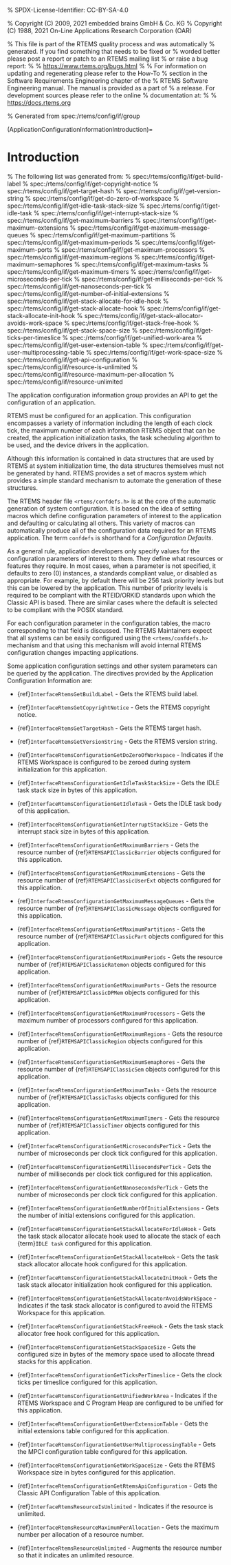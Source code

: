 % SPDX-License-Identifier: CC-BY-SA-4.0

% Copyright (C) 2009, 2021 embedded brains GmbH & Co. KG
% Copyright (C) 1988, 2021 On-Line Applications Research Corporation (OAR)

% This file is part of the RTEMS quality process and was automatically
% generated.  If you find something that needs to be fixed or
% worded better please post a report or patch to an RTEMS mailing list
% or raise a bug report:
%
% https://www.rtems.org/bugs.html
%
% For information on updating and regenerating please refer to the How-To
% section in the Software Requirements Engineering chapter of the
% RTEMS Software Engineering manual.  The manual is provided as a part of
% a release.  For development sources please refer to the online
% documentation at:
%
% https://docs.rtems.org

% Generated from spec:/rtems/config/if/group

(ApplicationConfigurationInformationIntroduction)=

# Introduction

% The following list was generated from:
% spec:/rtems/config/if/get-build-label
% spec:/rtems/config/if/get-copyright-notice
% spec:/rtems/config/if/get-target-hash
% spec:/rtems/config/if/get-version-string
% spec:/rtems/config/if/get-do-zero-of-workspace
% spec:/rtems/config/if/get-idle-task-stack-size
% spec:/rtems/config/if/get-idle-task
% spec:/rtems/config/if/get-interrupt-stack-size
% spec:/rtems/config/if/get-maximum-barriers
% spec:/rtems/config/if/get-maximum-extensions
% spec:/rtems/config/if/get-maximum-message-queues
% spec:/rtems/config/if/get-maximum-partitions
% spec:/rtems/config/if/get-maximum-periods
% spec:/rtems/config/if/get-maximum-ports
% spec:/rtems/config/if/get-maximum-processors
% spec:/rtems/config/if/get-maximum-regions
% spec:/rtems/config/if/get-maximum-semaphores
% spec:/rtems/config/if/get-maximum-tasks
% spec:/rtems/config/if/get-maximum-timers
% spec:/rtems/config/if/get-microseconds-per-tick
% spec:/rtems/config/if/get-milliseconds-per-tick
% spec:/rtems/config/if/get-nanoseconds-per-tick
% spec:/rtems/config/if/get-number-of-initial-extensions
% spec:/rtems/config/if/get-stack-allocate-for-idle-hook
% spec:/rtems/config/if/get-stack-allocate-hook
% spec:/rtems/config/if/get-stack-allocate-init-hook
% spec:/rtems/config/if/get-stack-allocator-avoids-work-space
% spec:/rtems/config/if/get-stack-free-hook
% spec:/rtems/config/if/get-stack-space-size
% spec:/rtems/config/if/get-ticks-per-timeslice
% spec:/rtems/config/if/get-unified-work-area
% spec:/rtems/config/if/get-user-extension-table
% spec:/rtems/config/if/get-user-multiprocessing-table
% spec:/rtems/config/if/get-work-space-size
% spec:/rtems/config/if/get-api-configuration
% spec:/rtems/config/if/resource-is-unlimited
% spec:/rtems/config/if/resource-maximum-per-allocation
% spec:/rtems/config/if/resource-unlimited

The application configuration information group provides an API to get the
configuration of an application.

RTEMS must be configured for an application. This configuration encompasses a
variety of information including the length of each clock tick, the maximum
number of each information RTEMS object that can be created, the application
initialization tasks, the task scheduling algorithm to be used, and the device
drivers in the application.

Although this information is contained in data structures that are used by
RTEMS at system initialization time, the data structures themselves must not be
generated by hand. RTEMS provides a set of macros system which provides a
simple standard mechanism to automate the generation of these structures.

The RTEMS header file `<rtems/confdefs.h>` is at the core of the automatic
generation of system configuration. It is based on the idea of setting macros
which define configuration parameters of interest to the application and
defaulting or calculating all others. This variety of macros can automatically
produce all of the configuration data required for an RTEMS application. The
term `confdefs` is shorthand for a *Configuration Defaults*.

As a general rule, application developers only specify values for the
configuration parameters of interest to them. They define what resources or
features they require. In most cases, when a parameter is not specified, it
defaults to zero (0) instances, a standards compliant value, or disabled as
appropriate. For example, by default there will be 256 task priority levels but
this can be lowered by the application. This number of priority levels is
required to be compliant with the RTEID/ORKID standards upon which the Classic
API is based. There are similar cases where the default is selected to be
compliant with the POSIX standard.

For each configuration parameter in the configuration tables, the macro
corresponding to that field is discussed. The RTEMS Maintainers expect that all
systems can be easily configured using the `<rtems/confdefs.h>` mechanism and
that using this mechanism will avoid internal RTEMS configuration changes
impacting applications.

Some application configuration settings and other system parameters can be
queried by the application. The directives provided by the Application
Configuration Information are:

- {ref}`InterfaceRtemsGetBuildLabel` - Gets the RTEMS build label.

- {ref}`InterfaceRtemsGetCopyrightNotice` - Gets the RTEMS copyright notice.

- {ref}`InterfaceRtemsGetTargetHash` - Gets the RTEMS target hash.

- {ref}`InterfaceRtemsGetVersionString` - Gets the RTEMS version string.

- {ref}`InterfaceRtemsConfigurationGetDoZeroOfWorkspace` - Indicates if the
  RTEMS Workspace is configured to be zeroed during system initialization for
  this application.

- {ref}`InterfaceRtemsConfigurationGetIdleTaskStackSize` - Gets the IDLE task
  stack size in bytes of this application.

- {ref}`InterfaceRtemsConfigurationGetIdleTask` - Gets the IDLE task body of
  this application.

- {ref}`InterfaceRtemsConfigurationGetInterruptStackSize` - Gets the interrupt
  stack size in bytes of this application.

- {ref}`InterfaceRtemsConfigurationGetMaximumBarriers` - Gets the resource
  number of {ref}`RTEMSAPIClassicBarrier` objects configured for this
  application.

- {ref}`InterfaceRtemsConfigurationGetMaximumExtensions` - Gets the resource
  number of {ref}`RTEMSAPIClassicUserExt` objects configured for this
  application.

- {ref}`InterfaceRtemsConfigurationGetMaximumMessageQueues` - Gets the resource
  number of {ref}`RTEMSAPIClassicMessage` objects configured for this
  application.

- {ref}`InterfaceRtemsConfigurationGetMaximumPartitions` - Gets the resource
  number of {ref}`RTEMSAPIClassicPart` objects configured for this application.

- {ref}`InterfaceRtemsConfigurationGetMaximumPeriods` - Gets the resource
  number of {ref}`RTEMSAPIClassicRatemon` objects configured for this
  application.

- {ref}`InterfaceRtemsConfigurationGetMaximumPorts` - Gets the resource number
  of {ref}`RTEMSAPIClassicDPMem` objects configured for this application.

- {ref}`InterfaceRtemsConfigurationGetMaximumProcessors` - Gets the maximum
  number of processors configured for this application.

- {ref}`InterfaceRtemsConfigurationGetMaximumRegions` - Gets the resource
  number of {ref}`RTEMSAPIClassicRegion` objects configured for this
  application.

- {ref}`InterfaceRtemsConfigurationGetMaximumSemaphores` - Gets the resource
  number of {ref}`RTEMSAPIClassicSem` objects configured for this application.

- {ref}`InterfaceRtemsConfigurationGetMaximumTasks` - Gets the resource number
  of {ref}`RTEMSAPIClassicTasks` objects configured for this application.

- {ref}`InterfaceRtemsConfigurationGetMaximumTimers` - Gets the resource number
  of {ref}`RTEMSAPIClassicTimer` objects configured for this application.

- {ref}`InterfaceRtemsConfigurationGetMicrosecondsPerTick` - Gets the number of
  microseconds per clock tick configured for this application.

- {ref}`InterfaceRtemsConfigurationGetMillisecondsPerTick` - Gets the number of
  milliseconds per clock tick configured for this application.

- {ref}`InterfaceRtemsConfigurationGetNanosecondsPerTick` - Gets the number of
  microseconds per clock tick configured for this application.

- {ref}`InterfaceRtemsConfigurationGetNumberOfInitialExtensions` - Gets the
  number of initial extensions configured for this application.

- {ref}`InterfaceRtemsConfigurationGetStackAllocateForIdleHook` - Gets the task
  stack allocator allocate hook used to allocate the stack of each
  {term}`IDLE task` configured for this application.

- {ref}`InterfaceRtemsConfigurationGetStackAllocateHook` - Gets the task stack
  allocator allocate hook configured for this application.

- {ref}`InterfaceRtemsConfigurationGetStackAllocateInitHook` - Gets the task
  stack allocator initialization hook configured for this application.

- {ref}`InterfaceRtemsConfigurationGetStackAllocatorAvoidsWorkSpace` -
  Indicates if the task stack allocator is configured to avoid the RTEMS
  Workspace for this application.

- {ref}`InterfaceRtemsConfigurationGetStackFreeHook` - Gets the task stack
  allocator free hook configured for this application.

- {ref}`InterfaceRtemsConfigurationGetStackSpaceSize` - Gets the configured
  size in bytes of the memory space used to allocate thread stacks for this
  application.

- {ref}`InterfaceRtemsConfigurationGetTicksPerTimeslice` - Gets the clock ticks
  per timeslice configured for this application.

- {ref}`InterfaceRtemsConfigurationGetUnifiedWorkArea` - Indicates if the RTEMS
  Workspace and C Program Heap are configured to be unified for this
  application.

- {ref}`InterfaceRtemsConfigurationGetUserExtensionTable` - Gets the initial
  extensions table configured for this application.

- {ref}`InterfaceRtemsConfigurationGetUserMultiprocessingTable` - Gets the MPCI
  configuration table configured for this application.

- {ref}`InterfaceRtemsConfigurationGetWorkSpaceSize` - Gets the RTEMS Workspace
  size in bytes configured for this application.

- {ref}`InterfaceRtemsConfigurationGetRtemsApiConfiguration` - Gets the Classic
  API Configuration Table of this application.

- {ref}`InterfaceRtemsResourceIsUnlimited` - Indicates if the resource is
  unlimited.

- {ref}`InterfaceRtemsResourceMaximumPerAllocation` - Gets the maximum number
  per allocation of a resource number.

- {ref}`InterfaceRtemsResourceUnlimited` - Augments the resource number so that
  it indicates an unlimited resource.
